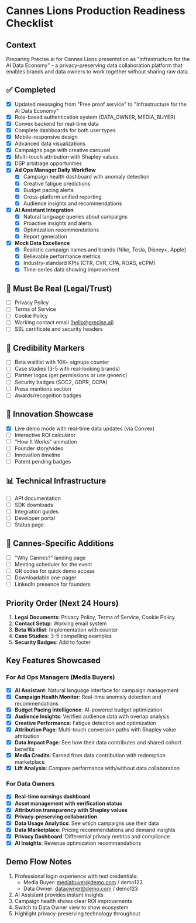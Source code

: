 # Cannes Lions Production Readiness Checklist

## Context
Preparing Precise.ai for Cannes Lions presentation as "Infrastructure for the AI Data Economy" - a privacy-preserving data collaboration platform that enables brands and data owners to work together without sharing raw data.

## ✅ Completed
- [x] Updated messaging from "Free proof service" to "Infrastructure for the AI Data Economy"
- [x] Role-based authentication system (DATA_OWNER, MEDIA_BUYER)
- [x] Convex backend for real-time data
- [x] Complete dashboards for both user types
- [x] Mobile-responsive design
- [x] Advanced data visualizations
- [x] Campaigns page with creative carousel
- [x] Multi-touch attribution with Shapley values
- [x] DSP arbitrage opportunities
- [x] **Ad Ops Manager Daily Workflow**
  - [x] Campaign health dashboard with anomaly detection
  - [x] Creative fatigue predictions
  - [x] Budget pacing alerts
  - [x] Cross-platform unified reporting
  - [x] Audience insights and recommendations
- [x] **AI Assistant Integration**
  - [x] Natural language queries about campaigns
  - [x] Proactive insights and alerts
  - [x] Optimization recommendations
  - [x] Report generation
- [x] **Mock Data Excellence**
  - [x] Realistic campaign names and brands (Nike, Tesla, Disney+, Apple)
  - [x] Believable performance metrics
  - [x] Industry-standard KPIs (CTR, CVR, CPA, ROAS, eCPM)
  - [x] Time-series data showing improvement

## 🎯 Must Be Real (Legal/Trust)
- [ ] Privacy Policy
- [ ] Terms of Service
- [ ] Cookie Policy
- [ ] Working contact email (hello@precise.ai)
- [ ] SSL certificate and security headers

## 🎨 Credibility Markers
- [ ] Beta waitlist with 10K+ signups counter
- [ ] Case studies (3-5 with real-looking brands)
- [ ] Partner logos (get permissions or use generic)
- [ ] Security badges (SOC2, GDPR, CCPA)
- [ ] Press mentions section
- [ ] Awards/recognition badges

## 🚀 Innovation Showcase
- [x] Live demo mode with real-time data updates (via Convex)
- [ ] Interactive ROI calculator
- [ ] "How It Works" animation
- [ ] Founder story/video
- [ ] Innovation timeline
- [ ] Patent pending badges

## 📊 Technical Infrastructure
- [ ] API documentation
- [ ] SDK downloads
- [ ] Integration guides
- [ ] Developer portal
- [ ] Status page

## 🎯 Cannes-Specific Additions
- [ ] "Why Cannes?" landing page
- [ ] Meeting scheduler for the event
- [ ] QR codes for quick demo access
- [ ] Downloadable one-pager
- [ ] LinkedIn presence for founders

## Priority Order (Next 24 Hours)
1. **Legal Documents**: Privacy Policy, Terms of Service, Cookie Policy
2. **Contact Setup**: Working email system
3. **Beta Waitlist**: Implementation with counter
4. **Case Studies**: 3-5 compelling examples
5. **Security Badges**: Add to footer

## Key Features Showcased
### For Ad Ops Managers (Media Buyers)
- [x] **AI Assistant**: Natural language interface for campaign management
- [x] **Campaign Health Monitor**: Real-time anomaly detection and recommendations
- [x] **Budget Pacing Intelligence**: AI-powered budget optimization
- [x] **Audience Insights**: Verified audience data with overlap analysis
- [x] **Creative Performance**: Fatigue detection and optimization
- [x] **Attribution Page**: Multi-touch conversion paths with Shapley value attribution
- [x] **Data Impact Page**: See how their data contributes and shared cohort benefits
- [x] **Media Credits**: Earned from data contribution with redemption marketplace
- [x] **Lift Analysis**: Compare performance with/without data collaboration

### For Data Owners
- [x] **Real-time earnings dashboard**
- [x] **Asset management with verification status**
- [x] **Attribution transparency with Shapley values**
- [x] **Privacy-preserving collaboration**
- [x] **Data Usage Analytics**: See which campaigns use their data
- [x] **Data Marketplace**: Pricing recommendations and demand insights
- [x] **Privacy Dashboard**: Differential privacy metrics and compliance
- [x] **AI Insights**: Revenue optimization recommendations

## Demo Flow Notes
1. Professional login experience with test credentials:
   - Media Buyer: mediabuyer@demo.com / demo123
   - Data Owner: dataowner@demo.com / demo123
2. AI Assistant provides instant insights
3. Campaign health shows clear ROI improvements
4. Switch to Data Owner view to show ecosystem
5. Highlight privacy-preserving technology throughout